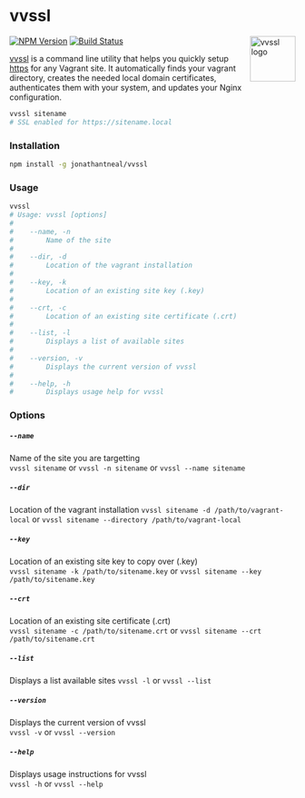 # vvssl

<a href="https://github.com/jonathantneal/vvssl"><img src="https://jonathantneal.github.io/vvssl/logo.svg" alt="vvssl logo" width="80" height="80" align="right"></a>

[![NPM Version][npm-img]][npm] [![Build Status][ci-img]][ci]

[vvssl] is a command line utility that helps you quickly setup [https] for any
Vagrant site. It automatically finds your vagrant directory, creates the needed
local domain certificates, authenticates them with your system, and updates
your Nginx configuration.

```sh
vvssl sitename
# SSL enabled for https://sitename.local
```

### Installation

```sh
npm install -g jonathantneal/vvssl
```

### Usage

```sh
vvssl
# Usage: vvssl [options]
#
#    --name, -n
#        Name of the site
#
#    --dir, -d
#        Location of the vagrant installation
#
#    --key, -k
#        Location of an existing site key (.key)
#
#    --crt, -c
#        Location of an existing site certificate (.crt)
#
#    --list, -l
#        Displays a list of available sites
#
#    --version, -v
#        Displays the current version of vvssl
#
#    --help, -h
#        Displays usage help for vvssl
```

### Options

##### `--name`

Name of the site you are targetting  
`vvssl sitename` or `vvssl -n sitename` or `vvssl --name sitename`

##### `--dir`

Location of the vagrant installation
`vvssl sitename -d /path/to/vagrant-local` or `vvssl sitename --directory /path/to/vagrant-local`

##### `--key`

Location of an existing site key to copy over (.key)  
`vvssl sitename -k /path/to/sitename.key` or `vvssl sitename --key /path/to/sitename.key`

##### `--crt`

Location of an existing site certificate (.crt)  
`vvssl sitename -c /path/to/sitename.crt` or `vvssl sitename --crt /path/to/sitename.crt`

##### `--list`

Displays a list available sites
`vvssl -l` or `vvssl --list`

##### `--version`

Displays the current version of vvssl  
`vvssl -v` or `vvssl --version`

##### `--help`

Displays usage instructions for vvssl  
`vvssl -h` or `vvssl --help`

[ci]:      https://travis-ci.org/jonathantneal/vvssl
[ci-img]:  https://img.shields.io/travis/jonathantneal/vvssl.svg
[npm]:     https://www.npmjs.com/package/vvssl
[npm-img]: https://img.shields.io/npm/v/vvssl.svg

[https]: https://en.wikipedia.org/wiki/HTTPS
[vvssl]: https://github.com/jonathantneal/vvssl
